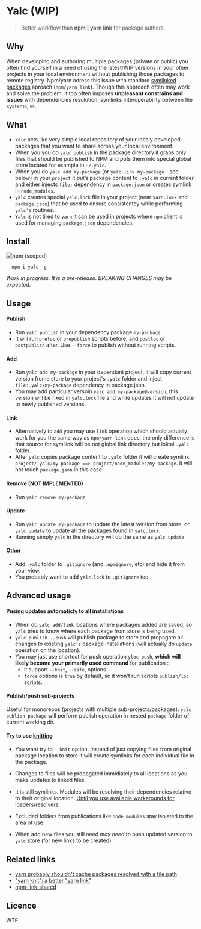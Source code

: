 # Yalc (WIP)

> Better workflow than **npm | yarn link** for package authors.

## Why

When developing and authoring multiple packages (private or public) you often find yourself in a need of using the latest/WIP versions in your other projects in your local environment without publishing those packages to remote registry. Npm/yarn adress this issue with standard [symlinked packages](https://docs.npmjs.com/cli/link) aproach (`npm/yarn link`). Though this approach often may work and solve the problem, it too often imposes **unpleasant constrains and issues** with dependencies resolution, symlinks interoperability between file systems, et.

## What

- `Yalc` acts like very simple local repository of your localy developed packages that you want to share across your local environment. 
- When you  you do `yalc publish` in the package directory it grabs only files that should be published to NPM and *puts* them into special global store located for example in  `~/.yalc`. 
- When you do `yalc add my-package` (or `yalc link my-package` - see below) in your `project` it *pulls* package content to `.yalc` in current folder and either injects `file:` dependency in `package.json` or creates symlink in `node_modules`.
-  `yalc` creates special `yalc.lock` file in your project (near `yarn.lock` and `package.json`) that be used to ensure consistentcy while performing `yalc's` routines.
- `Yalc` is not tired to `yarn` it can be used in projects where `npm` client is used 
for managing `package.json` dependencies.

## Install

![npm (scoped)](https://img.shields.io/npm/v/yalc.svg?maxAge=86400)

```
  npm i yalc -g
```

*Work in progress. It is a pre-release. BREAKING CHANGES may be expected.*

## Usage 

#### Publish
- Run `yalc publish` in your dependency package `my-package`. 
- It will run `preloc` or `prepublish` scripts before, and `postloc` or `postpublish` after. Use `--force` to publish without running scripts.

#### Add
- Run `yalc add my-package` in your dependant project, 
it will copy current version frome store to your project's `.yalc` folder and inject `file:.yalc/my-package` dependency in package.json.
- You may add particular versoin `yalc add my-package@version`, this version will be fixed in `yalc.lock` file and while updates it will not update to newly published versions.

#### Link
-  Alternatively to `add` you may use `link` operation which should actually work for you the same way as `npm/yarn link` does, the only difference is that source for symllink will be not global link directory but lolcal `.yalc` folder. 
- After `yalc` copies package content to `.yalc` folder it will create symlink:
`project/.yalc/my-package ==> project/node_modules/my-package`. It will not touch `package.json` in this case.

#### Remove (NOT IMPLEMENTED)
 - Run `yalc remove my-package`

#### Update
  - Run `yalc update my-package` to update the latest version from store, 
  or `yalc update` to update all the packages found in `yalc.lock`.
  - Running simply `yalc` in the directory will do the same as `yalc update`
  
#### Other

- Add `.yalc` folder to `.gitignore` (and `.npmignore`, etc) and hide it from your view.
- You probably want to add `yalc.lock` to `.gitignore` too.

## Advanced usage

#### Pusing updates automaticly to all installations

- When do `yalc add/link` locations where packages added are saved, 
so `yalc` tries to know where each package from store is being used.
- `yalc publish --push` will publish package to store and propagate all changes to existing `yalc's` package installations (will actually do `update` operation on the location).
- You may just use shortcut for push operation `yloc push`, **which will likely become your primarily used command** for publication :
  - it support `--knit`, `--safe`, options
  - `force` options is `true` by default, so it won't run scripts `publish/loc` scripts.

#### Publish/push sub-projects

Useful for monorepos (projects with multiple sub-projects/packages): `yalc publish package` will perform publish operation in nested `package` folder of current working dir.

#### Try to use [knitting](https://github.com/yarnpkg/rfcs/blob/master/text/0000-yarn-knit.md)

- You want try to `--knit` option. Instead of just copying files from original package location to store it will create symlinks for each individual file in the package.
  
- Changes to files will be propagated immidiately to all locations as you make updates to linked files.

- It is still symlinks. Modules will be resolving their dependencies relative to their original location. [Until you use available workarounds for loaders/resolvers.](https://nodejs.org/api/cli.html#cli_preserve_symlinks)

- Excluded folders from publications like `node_modules` stay isolated to the area of use.

- When add new files you still need *may need* to push updated version to `yalc` store (for new links to be created).


## Related links

- [yarn probably shouldn't cache packages resolved with a file path](https://github.com/yarnpkg/yarn/issues/2165)
- ["yarn knit": a better "yarn link"](https://github.com/yarnpkg/yarn/issues/1213)
- [npm-link-shared](https://github.com/OrKoN/npm-link-shared)


## Licence

WTF.